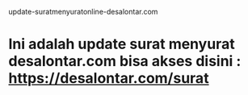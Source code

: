 update-suratmenyuratonline-desalontar.com
# Ini adalah update surat menyurat desalontar.com bisa akses disini : https://desalontar.com/surat
